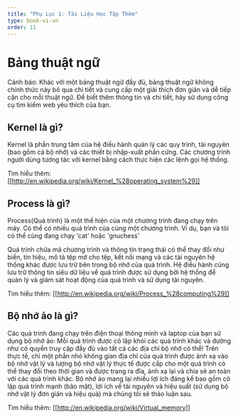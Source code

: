 ```yaml
---
title: "Phụ Lục 1: Tài Liệu Học Tập Thêm"
type: book-vi-vn
order: 11
---
```


# Bảng thuật ngữ
Cảnh báo: Khác với một bảng thuật ngữ đầy đủ, bảng thuật ngữ không chính thức này bỏ qua chi tiết và cung cấp một giải thích đơn giản và dễ tiếp cận cho mỗi thuật ngữ. Để biết thêm thông tin và chi tiết, hãy sử dụng công cụ tìm kiếm web yêu thích của bạn.

## Kernel là gì?
Kernel là phần trung tâm của hệ điều hành quản lý các quy trình, tài nguyên (bao gồm cả bộ nhớ) và các thiết bị nhập-xuất phần cứng. Các chương trình người dùng tương tác với kernel bằng cách thực hiện các lệnh gọi hệ thống.

Tìm hiểu thêm:
[[http://en.wikipedia.org/wiki/Kernel_%28operating_system%29]]

## Process là gì?

Process(Quá trình) là một thể hiện của một chương trình đang chạy trên máy. Có thể có nhiều quá trình của cùng một chương trình. Ví dụ, bạn và tôi có thể cùng đang chạy 'cat' hoặc 'gnuchess'

Quá trình chứa mã chương trình và thông tin trạng thái có thể thay đổi như biến, tín hiệu, mô tả tệp mở cho tệp, kết nối mạng và các tài nguyên hệ thống khác được lưu trữ bên trong bộ nhớ của quá trình. Hệ điều hành cũng lưu trữ thông tin siêu dữ liệu về quá trình được sử dụng bởi hệ thống để quản lý và giám sát hoạt động của quá trình và sử dụng tài nguyên.

Tìm hiểu thêm:
[[http://en.wikipedia.org/wiki/Process_%28computing%29]]

## Bộ nhớ ảo là gì?
Các quá trình đang chạy trên điện thoại thông minh và laptop của bạn sử dụng bộ nhớ ảo: Mỗi quá trình được cô lập khỏi các quá trình khác và dường như có quyền truy cập đầy đủ vào tất cả các địa chỉ bộ nhớ có thể! Trên thực tế, chỉ một phần nhỏ không gian địa chỉ của quá trình được ánh xạ vào bộ nhớ vật lý và lượng bộ nhớ vật lý thực tế được cấp cho một quá trình có thể thay đổi theo thời gian và được trang ra đĩa, ánh xạ lại và chia sẻ an toàn với các quá trình khác. Bộ nhớ ảo mang lại nhiều lợi ích đáng kể bao gồm cô lập quá trình mạnh (bảo mật), lợi ích về tài nguyên và hiệu suất (sử dụng bộ nhớ vật lý đơn giản và hiệu quả) mà chúng tôi sẽ thảo luận sau.

Tìm hiểu thêm:
[[http://en.wikipedia.org/wiki/Virtual_memory]]